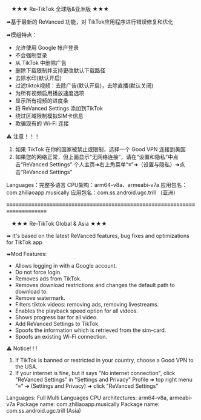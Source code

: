 ㅤ★★★ Re-TikTok 全球版&亚洲版 ★★★ㅤ 
  
➠基于最新的 ReVanced 功能，对 TikTok应用程序进行错误修复和优化 
 
➠模组特点： 
- 允许使用 Google 帐户登录 
- 不会强制登录 
- 从 TikTok 中删除广告 
- 删除下载限制并支持更改默认下载路径 
- 去除水印(默认开启) 
- 过滤tiktok视频：去除广告(默认开启)，去除直播(默认关闭) 
- 为所有视频启用播放速度选项 
- 显示所有视频的进度条 
- 将 ReVanced Settings 添加到TikTok 
- 绕过区域限制模拟SIM卡信息 
- 欺骗现有的 Wi-Fi 连接 
 
 ⚠ 注意！！！ 
1. 如果 TikTok 在你的国家被禁止或限制，选择一个 Good VPN 连接到美国 
2. 如果您的网络正常，但上面显示“无网络连接”，请在“设置和隐私”中点击“ReVanced Settings” 
个人主页➜右上角菜单“≡”➜（设置与隐私）➜点击“ReVanced Settings” 
 
Languages：完整多语言 
CPU架构：arm64-v8a、armeabi-v7a 
应用包名：com.zhiliaoapp.musically 
应用包名：com.ss.android.ugc.trill （亚洲）  

≡≡≡≡≡≡≡≡≡≡≡≡≡≡≡≡≡≡≡≡≡≡≡≡≡≡≡≡≡≡≡≡≡≡≡≡≡≡≡≡≡≡≡≡≡≡≡≡≡≡≡≡≡≡≡≡≡≡≡≡≡≡≡≡≡≡≡≡≡≡≡≡≡≡ 
 
ㅤ★★★ Re-TikTok Global & Asia ★★★ㅤ 
 
➠ It's based on the latest ReVanced features, bug fixes and optimizations for TikTok app 
 
➠Mod Features: 
- Allows logging in with a Google account. 
- Do not force login. 
- Removes ads from TikTok. 
- Removes download restrictions and changes the default path to download to. 
- Remove watermark. 
- Filters tiktok videos: removing ads, removing livestreams. 
- Enables the playback speed option for all videos. 
- Shows progress bar for all video. 
- Add ReVanced Settings to TikTok 
- Spoofs the information which is retrieved from the sim-card. 
- Spoofs an existing Wi-Fi connection. 
 
 ⚠ Notice! ! !  
1. If TikTok is banned or restricted in your country, choose a Good VPN to the USA. 
2. If your internet is fine, but it says "No internet connection", click "ReVanced Settings" in "Settings and Privacy" 
Profile ➜ top right menu "≡" ➜ (Settings and Privacy) ➜ click "ReVanced Settings" 
 
Languages: Full Multi Languages 
CPU architectures: arm64-v8a, armeabi-v7a 
Package name: com.zhiliaoapp.musically 
Package name: com.ss.android.ugc.trill (Asia)  

